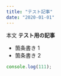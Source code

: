 ```yaml
---
title: "テスト記事"
date: "2020-01-01"
---
```


本文 **テスト用の記事**

- 箇条書き 1
- 箇条書き 2

```javascript
console.log(111);
```
